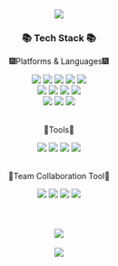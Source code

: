 <div align="center">
  <img src="https://capsule-render.vercel.app/api?type=waving&color=auto&height=200&section=header&text=JangHyeonsung&fontSize=90" />
</div>

<div align="center">
  <h3>📚 Tech Stack 📚</h3>
  <p>🎆Platforms & Languages🎆</p>
</div>
<div align="center">
  <img src="https://img.shields.io/badge/Java-007396?style=flat&logo=Java&logoColor=white" />
  <img src="https://img.shields.io/badge/JavaScript-F7DF1E?style=flat&logo=javascript&logoColor=white" />
  <img src="https://img.shields.io/badge/jquery-0769AD?style=flat&logo=jquery&logoColor=white" />
  <img src="https://img.shields.io/badge/HTML5-E34F26?style=flat&logo=html5&logoColor=white" />
  <img src="https://img.shields.io/badge/CSS3-1572B6?style=flat&logo=css3&logoColor=white" />
<br>
  <img src="https://img.shields.io/badge/Spring-6DB33F?style=flat&logo=Spring&logoColor=white"/>
  <img src="https://img.shields.io/badge/Spring Boot-6DB33F?style=flat&logo=Spring Boot&logoColor=white"/>
  <img src="https://img.shields.io/badge/Oracle-F80000?style=flat&logo=oracle&logoColor=white" />
  <img src="https://img.shields.io/badge/Gradle-02303A?style=flat&logo=gradle&logoColor=white" />
  <br>
  <img src="https://img.shields.io/badge/thymeleaf-005F0F?style=flat&logo=thymeleaf&logoColor=white" />
  <img src="https://img.shields.io/badge/JSP-6DB33F?style=flat&logo=JSP&logoColor=white" />
  <img src="https://img.shields.io/badge/Mybatis-E21A2C?style=flat&logo=Mybatis&logoColor=white" />
</div>
<br>
<div align="center">
  <p>🧰Tools🧰</p>
  <img src="https://img.shields.io/badge/Eclipse-2C2255?style=flat&logo=Eclipse IDE&logoColor=white" />
  <img src="https://img.shields.io/badge/VScode-007ACC?style=flat&logo=visualstudiocode&logoColor=white" />
  <img src="https://img.shields.io/badge/STS-6DB33F?style=flat&logo=STS&logoColor=white"/>
  <img src="https://img.shields.io/badge/Postman-FF6C37?style=flat&logo=postman&logoColor=white"/>
</div>
<br>
<div align="center">
  <p>🧰Team Collaboration Tool🧰</p>
  <img src="https://img.shields.io/badge/github-181717?style=flat&logo=github&logoColor=white" />
  <img src="https://img.shields.io/badge/Git-F05032?style=flat&logo=Git&logoColor=white" />
  <img src="https://img.shields.io/badge/Slack-4A154B?style=flat&logo=slack&logoColor=white" />
  <img src="https://img.shields.io/badge/ERD Cloud-E8E8E8?style=flat&logo=ERD Cloud&logoColor=white" />
</div>
<br><br><br>
<div align="center">
  <img src="https://github-readme-stats.vercel.app/api/top-langs/?username=Dukbong&layout=compact"><br><br>
  <img src="https://github-readme-stats.vercel.app/api?username=Dukbong&show_icons=true">
</div>
